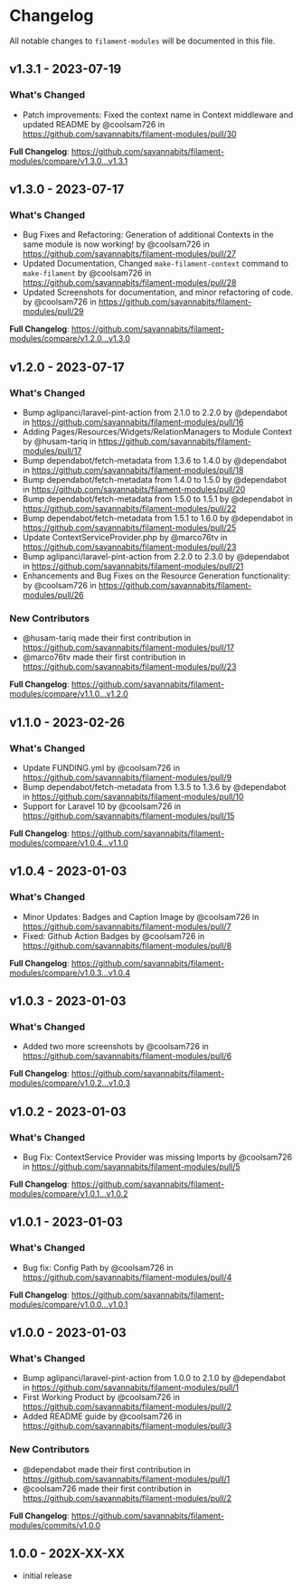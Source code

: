 # Changelog

All notable changes to `filament-modules` will be documented in this file.

## v1.3.1 - 2023-07-19

### What's Changed

- Patch improvements: Fixed the context name in Context middleware and updated README by @coolsam726 in https://github.com/savannabits/filament-modules/pull/30

**Full Changelog**: https://github.com/savannabits/filament-modules/compare/v1.3.0...v1.3.1

## v1.3.0 - 2023-07-17

### What's Changed

- Bug Fixes and Refactoring: Generation of additional Contexts in the same module is now working! by @coolsam726 in https://github.com/savannabits/filament-modules/pull/27
- Updated Documentation, Changed `make-filament-context` command to `make-filament` by @coolsam726 in https://github.com/savannabits/filament-modules/pull/28
- Updated Screenshots for documentation, and minor refactoring of code. by @coolsam726 in https://github.com/savannabits/filament-modules/pull/29

**Full Changelog**: https://github.com/savannabits/filament-modules/compare/v1.2.0...v1.3.0

## v1.2.0 - 2023-07-17

### What's Changed

- Bump aglipanci/laravel-pint-action from 2.1.0 to 2.2.0 by @dependabot in https://github.com/savannabits/filament-modules/pull/16
- Adding Pages/Resources/Widgets/RelationManagers to Module Context by @husam-tariq in https://github.com/savannabits/filament-modules/pull/17
- Bump dependabot/fetch-metadata from 1.3.6 to 1.4.0 by @dependabot in https://github.com/savannabits/filament-modules/pull/18
- Bump dependabot/fetch-metadata from 1.4.0 to 1.5.0 by @dependabot in https://github.com/savannabits/filament-modules/pull/20
- Bump dependabot/fetch-metadata from 1.5.0 to 1.5.1 by @dependabot in https://github.com/savannabits/filament-modules/pull/22
- Bump dependabot/fetch-metadata from 1.5.1 to 1.6.0 by @dependabot in https://github.com/savannabits/filament-modules/pull/25
- Update ContextServiceProvider.php by @marco76tv in https://github.com/savannabits/filament-modules/pull/23
- Bump aglipanci/laravel-pint-action from 2.2.0 to 2.3.0 by @dependabot in https://github.com/savannabits/filament-modules/pull/21
- Enhancements and Bug Fixes on the Resource Generation functionality: by @coolsam726 in https://github.com/savannabits/filament-modules/pull/26

### New Contributors

- @husam-tariq made their first contribution in https://github.com/savannabits/filament-modules/pull/17
- @marco76tv made their first contribution in https://github.com/savannabits/filament-modules/pull/23

**Full Changelog**: https://github.com/savannabits/filament-modules/compare/v1.1.0...v1.2.0

## v1.1.0 - 2023-02-26

### What's Changed

- Update FUNDING.yml by @coolsam726 in https://github.com/savannabits/filament-modules/pull/9
- Bump dependabot/fetch-metadata from 1.3.5 to 1.3.6 by @dependabot in https://github.com/savannabits/filament-modules/pull/10
- Support for Laravel 10 by @coolsam726 in https://github.com/savannabits/filament-modules/pull/15

**Full Changelog**: https://github.com/savannabits/filament-modules/compare/v1.0.4...v1.1.0

## v1.0.4 - 2023-01-03

### What's Changed

- Minor Updates: Badges and Caption Image by @coolsam726 in https://github.com/savannabits/filament-modules/pull/7
- Fixed: Github Action Badges by @coolsam726 in https://github.com/savannabits/filament-modules/pull/8

**Full Changelog**: https://github.com/savannabits/filament-modules/compare/v1.0.3...v1.0.4

## v1.0.3 - 2023-01-03

### What's Changed

- Added two more screenshots by @coolsam726 in https://github.com/savannabits/filament-modules/pull/6

**Full Changelog**: https://github.com/savannabits/filament-modules/compare/v1.0.2...v1.0.3

## v1.0.2 - 2023-01-03

### What's Changed

- Bug Fix: ContextService Provider was missing Imports by @coolsam726 in https://github.com/savannabits/filament-modules/pull/5

**Full Changelog**: https://github.com/savannabits/filament-modules/compare/v1.0.1...v1.0.2

## v1.0.1 - 2023-01-03

### What's Changed

- Bug fix: Config Path by @coolsam726 in https://github.com/savannabits/filament-modules/pull/4

**Full Changelog**: https://github.com/savannabits/filament-modules/compare/v1.0.0...v1.0.1

## v1.0.0 - 2023-01-03

### What's Changed

- Bump aglipanci/laravel-pint-action from 1.0.0 to 2.1.0 by @dependabot in https://github.com/savannabits/filament-modules/pull/1
- First Working Product by @coolsam726 in https://github.com/savannabits/filament-modules/pull/2
- Added README guide by @coolsam726 in https://github.com/savannabits/filament-modules/pull/3

### New Contributors

- @dependabot made their first contribution in https://github.com/savannabits/filament-modules/pull/1
- @coolsam726 made their first contribution in https://github.com/savannabits/filament-modules/pull/2

**Full Changelog**: https://github.com/savannabits/filament-modules/commits/v1.0.0

## 1.0.0 - 202X-XX-XX

- initial release
